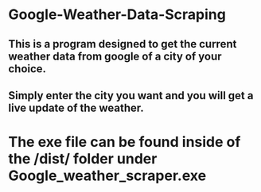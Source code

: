 # Google-Weather-Data-Scraping

## This is a program designed to get the current weather data from google of a city of your choice.
## Simply enter the city you want and you will get a live update of the weather.
# The exe file can be found inside of the /dist/ folder under Google_weather_scraper.exe
